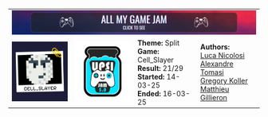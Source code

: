 <table style="table-layout: fixed; width: 100%;">
  <!-- Rangée 1 : Image Banner sur 4 colonnes -->
  <tr>
    <td colspan="4" align="center">
      <img src="images/ban.png" alt="Banner">
    </td>
  </tr>
  <!-- Rangée 2 : 4 cellules de même taille -->
  <tr>
    <!-- 1ère cellule : image/logo.png cliquable, 100x100 -->
    <td style="width: 25%;" align="center">
      <a href="https://magillie.itch.io/cell-slayer](https://github.com/MatthieuGillieron/cell_slayer">
        <img src="images/logo.png" alt="Logo" style="width: 120px; height: 120px;">
      </a>
    </td>
    <!-- 2ème cellule : image/upsi.png cliquable, 100x100 -->
    <td style="width: 25%;" align="center">
      <a href="https://upsijam.ch/">
        <img src="images/upsi.png" alt="Upsi" style="width: 120px; height: 120px;">
      </a>
    </td>
    <!-- 3ème cellule : texte avec les détails du jeu -->
    <td style="width: 25%;" align="left">
      <strong>Theme:</strong> Split<br>
      <strong>Game:</strong> Cell_Slayer<br>
      <strong>Result:</strong> 21/29<br>
      <strong>Started:</strong> 14-03-25<br>
      <strong>Ended:</strong> 16-03-25
    </td>
    <!-- 4ème cellule : auteurs avec liens GitHub -->
    <td style="width: 25%;" align="left">
      <strong>Authors:</strong><br>
      <a href="https://github.com/lnicolosi">Luca Nicolosi</a><br>
      <a href="https://github.com/Crealex">Alexandre Tomasi</a><br>
      <a href="https://github.com/Gregos622">Gregory Koller</a><br>
      <a href="https://github.com/MatthieuGillieron">Matthieu Gillieron</a>
    </td>
  </tr>
</table>

